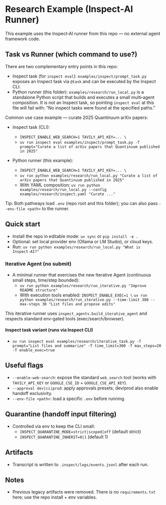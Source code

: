 # Research Example (Inspect‑AI Runner)

This example uses the Inspect‑AI runner from this repo — no external agent framework code.

## Task vs Runner (which command to use?)

There are two complementary entry points in this repo:

- Inspect task (for `inspect eval`): `examples/inspect/prompt_task.py` exposes an Inspect task via `@task` and can be executed by the Inspect CLI.
- Python runner (this folder): `examples/research/run_local.py` is a standalone Python script that builds and executes a small multi‑agent composition. It is not an Inspect task, so pointing `inspect eval` at this file will fail with: “No inspect tasks were found at the specified paths.”

Common use case example — curate 2025 Quantinuum arXiv papers:

- Inspect task (CLI):
  - `INSPECT_ENABLE_WEB_SEARCH=1 TAVILY_API_KEY=... \`
  - `uv run inspect eval examples/inspect/prompt_task.py -T prompt="Curate a list of arXiv papers that Quantinuum published in 2025"`

- Python runner (this example):
  - `INSPECT_ENABLE_WEB_SEARCH=1 TAVILY_API_KEY=... \`
  - `uv run python examples/research/run_local.py "Curate a list of arXiv papers that Quantinuum published in 2025"`
  - With YAML composition: `uv run python examples/research/run_local.py --config examples/research/inspect.yaml "Curate ..."`

Tip: Both pathways load `.env` (repo root and this folder); you can also pass `--env-file <path>` to the runner.

## Quick start
- Install the repo in editable mode: `uv sync` or `pip install -e .`
- Optional: set local provider env (Ollama or LM Studio), or cloud keys.
- Run: `uv run python examples/research/run_local.py "What is Inspect‑AI?"`

### Iterative Agent (no submit)
- A minimal runner that exercises the new Iterative Agent (continuous small steps, time/step bounded):
  - `uv run python examples/research/run_iterative.py "Improve README structure"`
  - With execution tools enabled: `INSPECT_ENABLE_EXEC=1 \`
    `uv run python examples/research/run_iterative.py --time-limit 300 --max-steps 30 "List files and propose edits"`

This iterative runner uses `inspect_agents.build_iterative_agent` and respects standard env-gated tools (exec/search/browser).

#### Inspect task variant (runs via Inspect CLI)
- `uv run inspect eval examples/research/iterative_task.py -T prompt="List files and summarize" -T time_limit=300 -T max_steps=20 -T enable_exec=true`

## Useful flags
- `--enable-web-search`: expose the standard `web_search` tool (works with `TAVILY_API_KEY` or `GOOGLE_CSE_ID` + `GOOGLE_CSE_API_KEY`).
- `--approval dev|ci|prod`: apply approvals presets; dev/prod also enable handoff exclusivity.
- `--env-file <path>`: load a specific `.env` before running.

## Quarantine (handoff input filtering)
- Controlled via env to keep the CLI small:
  - `INSPECT_QUARANTINE_MODE=strict|scoped|off` (default strict)
  - `INSPECT_QUARANTINE_INHERIT=0|1` (default 1)

## Artifacts
- Transcript is written to `.inspect/logs/events.jsonl` after each run.

## Notes
- Previous legacy artifacts were removed. There is no `requirements.txt` here; use the repo install + env variables.
